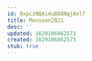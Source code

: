 ```yaml
---
id: 0xpczNQAi4uBA8NqjAel7
title: Monsoon2021
desc: ''
updated: 1629106862573
created: 1629106862573
stub: true
---
```


